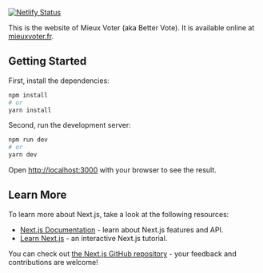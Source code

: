 [![Netlify Status](https://api.netlify.com/api/v1/badges/10e21963-4d3d-493c-afc9-c168986f55f0/deploy-status)](https://app.netlify.com/sites/mieuxvoter/deploys)

This is the website of Mieux Voter (aka Better Vote). It is available online at [mieuxvoter.fr](https://mieuxvoter.fr).


## Getting Started

First, install the dependencies:

```bash
npm install
# or
yarn install
```

Second, run the development server:

```bash
npm run dev
# or
yarn dev
```

Open [http://localhost:3000](http://localhost:3000) with your browser to see the result.

## Learn More

To learn more about Next.js, take a look at the following resources:

- [Next.js Documentation](https://nextjs.org/docs) - learn about Next.js features and API.
- [Learn Next.js](https://nextjs.org/learn) - an interactive Next.js tutorial.

You can check out [the Next.js GitHub repository](https://github.com/vercel/next.js/) - your feedback and contributions are welcome!

